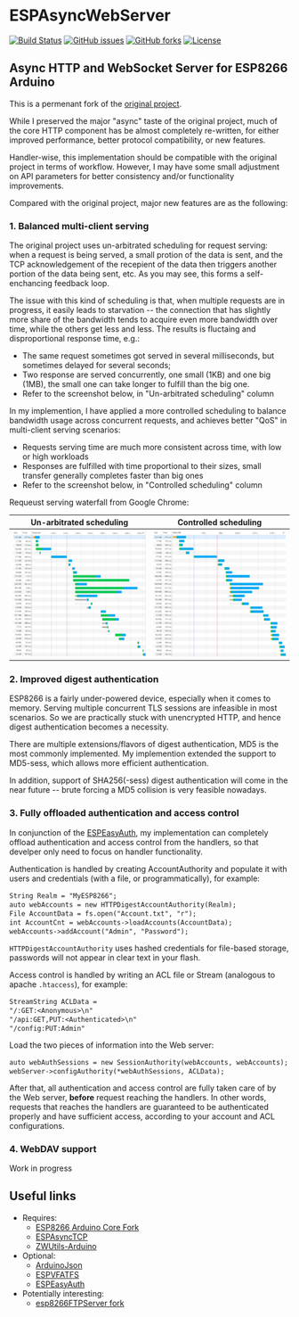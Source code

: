 # ESPAsyncWebServer
[![Build Status](https://travis-ci.org/Adam5Wu/ESPAsyncWebServer.svg?branch=feature/VFATFS)](https://travis-ci.org/Adam5Wu/ESPAsyncWebServer)
[![GitHub issues](https://img.shields.io/github/issues/Adam5Wu/ESPAsyncWebServer.svg)](https://github.com/Adam5Wu/ESPAsyncWebServer/issues)
[![GitHub forks](https://img.shields.io/github/forks/Adam5Wu/ESPAsyncWebServer.svg)](https://github.com/Adam5Wu/ESPAsyncWebServer/network)
[![License](https://img.shields.io/github/license/Adam5Wu/ESPAsyncWebServer.svg)](./LICENSE)

## Async HTTP and WebSocket Server for ESP8266 Arduino
This is a permenant fork of the [original project](https://github.com/me-no-dev/ESPAsyncWebServer).

While I preserved the major "async" taste of the original project, much of the core HTTP component has be almost completely re-written, for either improved performance, better protocol compatibility, or new features.

Handler-wise, this implementation should be compatible with the original project in terms of workflow. However, I may have some small adjustment on API parameters for better consistency and/or functionality improvements.

Compared with the original project, major new features are as the following:

### 1. Balanced multi-client serving
The original project uses un-arbitrated scheduling for request serving: when a request is being served, a small protion of the data is sent, and the TCP acknowledgement of the recepient of the data then triggers another portion of the data being sent, etc. As you may see, this forms a self-enchancing feedback loop.

The issue with this kind of scheduling is that, when multiple requests are in progress, it easily leads to starvation -- the connection that has slightly more share of the bandwidth tends to acquire even more bandwidth over time, while the others get less and less. The results is fluctaing and disproportional response time, e.g.:
- The same request sometimes got served in several milliseconds, but sometimes delayed for several seconds;
- Two response are served concurrently, one small (1KB) and one big (1MB), the small one can take longer to fulfill than the big one.
- Refer to the screenshot below, in "Un-arbitrated scheduling" column

In my implemention, I have applied a more controlled scheduling to balance bandwidth usage across concurrent requests, and achieves better "QoS" in multi-client serving scenarios:
- Requests serving time are much more consistent across time, with low or high workloads
- Responses are fulfilled with time proportional to their sizes, small transfer generally completes faster than big ones
- Refer to the screenshot below, in "Controlled scheduling" column

Requeust serving waterfall from Google Chrome:

| Un-arbitrated scheduling | Controlled scheduling |
| ------------------------ | --------------------- |
| <img src="docs/Async_NoSched.png"> | <img src="docs/Async_WithSched.png"> |

### 2. Improved digest authentication
ESP8266 is a fairly under-powered device, especially when it comes to memory. Serving multiple concurrent TLS sessions are infeasible in most scenarios. So we are practically stuck with unencrypted HTTP, and hence digest authentication becomes a necessity.

There are multiple extensions/flavors of digest authentication, MD5 is the most commonly implemented. My implemention extended the support to MD5-sess, which allows more efficient authentication.

In addition, support of SHA256(-sess) digest authentication will come in the near future -- brute forcing a MD5 collision is very feasible nowadays.

### 3. Fully offloaded authentication and access control
In conjunction of the [ESPEasyAuth](https://github.com/Adam5Wu/ESPEasyAuth), my implementation can completely offload authentication and access control from the handlers, so that develper only need to focus on handler functionality.

Authentication is handled by creating AccountAuthority and populate it with users and credentials (with a file, or programmatically), for example:
```
String Realm = "MyESP8266";
auto webAccounts = new HTTPDigestAccountAuthority(Realm);
File AccountData = fs.open("Account.txt", "r");
int AccountCnt = webAccounts->loadAccounts(AccountData);
webAccounts->addAccount("Admin", "Password");
```
`HTTPDigestAccountAuthority` uses hashed credentials for file-based storage, passwords will not appear in clear text in your flash.

Access control is handled by writing an ACL file or Stream (analogous to apache `.htaccess`), for example:
```
StreamString ACLData =
"/:GET:<Anonymous>\n"
"/api:GET,PUT:<Authenticated>\n"
"/config:PUT:Admin"
```

Load the two pieces of information into the Web server:
```
auto webAuthSessions = new SessionAuthority(webAccounts, webAccounts);
webServer->configAuthority(*webAuthSessions, ACLData);
```
After that, all authentication and access control are fully taken care of by the Web server, **before** request reaching the handlers.
In other words, requests that reaches the handlers are guaranteed to be authenticated properly and have sufficient access, according to your account and ACL configurations.

### 4. WebDAV support
Work in progress

## Useful links
* Requires:
	- [ESP8266 Arduino Core Fork](https://github.com/Adam5Wu/Arduino-esp8266)
	- [ESPAsyncTCP](https://github.com/me-no-dev/ESPAsyncTCP)
	- [ZWUtils-Arduino](https://github.com/Adam5Wu/ZWUtils-Arduino)
* Optional:
	- [ArduinoJson](https://github.com/bblanchon/ArduinoJson)
	- [ESPVFATFS](https://github.com/Adam5Wu/ESPVFATFS)
	- [ESPEasyAuth](https://github.com/Adam5Wu/ESPEasyAuth)
* Potentially interesting:
	- [esp8266FTPServer fork](https://github.com/Adam5Wu/esp8266FTPServer)

